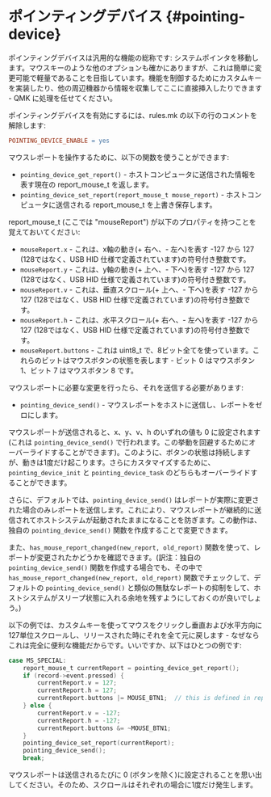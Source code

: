 # ポインティングデバイス {#pointing-device}

<!---
  original document: 0.12.41:docs/feature_pointing_device.md
  git diff 0.12.41 HEAD -- docs/feature_pointing_device.md | cat
-->

ポインティングデバイスは汎用的な機能の総称です: システムポインタを移動します。マウスキーのような他のオプションも確かにありますが、これは簡単に変更可能で軽量であることを目指しています。機能を制御するためにカスタムキーを実装したり、他の周辺機器から情報を収集してここに直接挿入したりできます - QMK に処理を任せてください。

ポインティングデバイスを有効にするには、rules.mk の以下の行のコメントを解除します:

```makefile
POINTING_DEVICE_ENABLE = yes
```

マウスレポートを操作するために、以下の関数を使うことができます:

* `pointing_device_get_report()` - ホストコンピュータに送信された情報を表す現在の report_mouse_t を返します。
* `pointing_device_set_report(report_mouse_t mouse_report)` - ホストコンピュータに送信される report_mouse_t を上書き保存します。

report_mouse_t (ここでは "mouseReport") が以下のプロパティを持つことを覚えておいてください:

* `mouseReport.x` - これは、x軸の動き(+ 右へ、- 左へ)を表す -127 から 127 (128ではなく、USB HID 仕様で定義されています)の符号付き整数です。
* `mouseReport.y` - これは、y軸の動き(+ 上へ、- 下へ)を表す -127 から 127 (128ではなく、USB HID 仕様で定義されています)の符号付き整数です。
* `mouseReport.v` - これは、垂直スクロール(+ 上へ、- 下へ)を表す -127 から 127 (128ではなく、USB HID 仕様で定義されています)の符号付き整数です。
* `mouseReport.h` - これは、水平スクロール(+ 右へ、- 左へ)を表す -127 から 127 (128ではなく、USB HID 仕様で定義されています)の符号付き整数です。
* `mouseReport.buttons` - これは uint8_t で、8ビット全てを使っています。これらのビットはマウスボタンの状態を表します - ビット 0 はマウスボタン 1、ビット 7 はマウスボタン 8 です。

マウスレポートに必要な変更を行ったら、それを送信する必要があります:

* `pointing_device_send()` - マウスレポートをホストに送信し、レポートをゼロにします。

マウスレポートが送信されると、x、y、v、h のいずれの値も 0 に設定されます (これは `pointing_device_send()` で行われます。この挙動を回避するためにオーバーライドすることができます)。このように、ボタンの状態は持続しますが、動きは1度だけ起こります。さらにカスタマイズするために、`pointing_device_init` と `pointing_device_task` のどちらもオーバーライドすることができます。

さらに、デフォルトでは、`pointing_device_send()` はレポートが実際に変更された場合のみレポートを送信します。これにより、マウスレポートが継続的に送信されてホストシステムが起動されたままになることを防ぎます。この動作は、独自の `pointing_device_send()` 関数を作成することで変更できます。

また、`has_mouse_report_changed(new_report, old_report)` 関数を使って、レポートが変更されたかどうかを確認できます。(訳注：独自の `pointing_device_send()` 関数を作成する場合でも、その中で `has_mouse_report_changed(new_report, old_report)` 関数でチェックして、デフォルトの `pointing_device_send()` と類似の無駄なレポートの抑制をして、ホストシステムがスリープ状態に入れる余地を残すようにしておくのが良いでしょう。)

以下の例では、カスタムキーを使ってマウスをクリックし垂直および水平方向に127単位スクロールし、リリースされた時にそれを全て元に戻します - なぜならこれは完全に便利な機能だからです。いいですか、以下はひとつの例です:

```c
case MS_SPECIAL:
    report_mouse_t currentReport = pointing_device_get_report();
    if (record->event.pressed) {
        currentReport.v = 127;
        currentReport.h = 127;
        currentReport.buttons |= MOUSE_BTN1;  // this is defined in report.h
    } else {
        currentReport.v = -127;
        currentReport.h = -127;
        currentReport.buttons &= ~MOUSE_BTN1;
    }
    pointing_device_set_report(currentReport);
    pointing_device_send();
    break;
```

マウスレポートは送信されるたびに 0 (ボタンを除く)に設定されることを思い出してください。そのため、スクロールはそれぞれの場合に1度だけ発生します。
